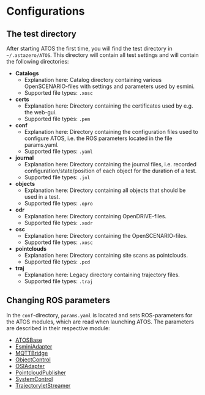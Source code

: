 # Configurations

## The test directory
After starting ATOS the first time, you will find the test directory in `~/.astazero/ATOS`. This directory will contain all test settings and will contain the following directories:

- **Catalogs**
    - Explanation here: Catalog directory containing various OpenSCENARIO-files with settings and parameters used by esmini. 
    - Supported file types: `.xosc`
- **certs**
    - Explanation here: Directory containing the certificates used by e.g. the web-gui.
    - Supported file types: `.pem`
- **conf**
    - Explanation here:  Directory containing the configuration files used to configure ATOS, i.e. the ROS parameters located in the file params.yaml.
    - Supported file types: `.yaml`
- **journal**
    - Explanation here: Directory containing the journal files, i.e. recorded configuration/state/position of each object for the duration of a test.
    - Supported file types: `.jnl`
- **objects**
    - Explanation here: Directory containing all objects that should be used in a test.
    - Supported file types: `.opro`
- **odr**
    - Explanation here: Directory containing OpenDRIVE-files.
    - Supported file types: `.xodr`
- **osc**
    - Explanation here: Directory containing the OpenSCENARIO-files.
    - Supported file types: `.xosc`
- **pointclouds**
    - Explanation here: Directory containing site scans as pointclouds.
    - Supported file types: `.pcd`
- **traj**
    - Explanation here: Legacy directory containing trajectory files.
    - Supported file types: `.traj`


## Changing ROS parameters
In the `conf`-directory, `params.yaml` is located and sets ROS-parameters for the ATOS modules, which are read when launching ATOS. The parameters are described in their respective module:

- [ATOSBase](../Modules/ATOSBase.md)
- [EsminiAdapter](../Modules/EsminiAdapter.md)
- [MQTTBridge](../Modules/MQTTBridge.md)
- [ObjectControl](../Modules/ObjectControl.md)
- [OSIAdapter](../Modules/OSIAdapter.md)
- [PointcloudPublisher](../Modules/PointcloudPublisher.md)
- [SystemControl](../Modules/SystemControl.md)
- [TrajectoryletStreamer](../Modules/TrajectoryletStreamer.md)